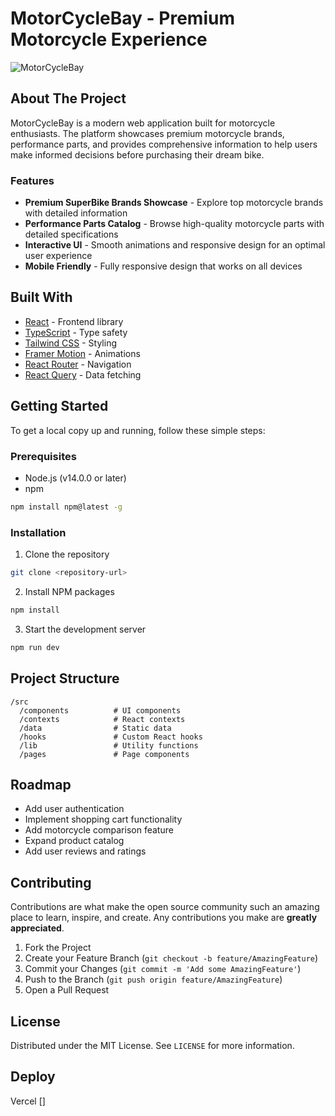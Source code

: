 
# MotorCycleBay - Premium Motorcycle Experience

![MotorCycleBay](https://images.unsplash.com/photo-1558981806-ec527fa84c39?ixlib=rb-4.0.3&ixid=MnwxMjA3fDB8MHxwaG90by1wYWdlfHx8fGVufDB8fHx8&auto=format&fit=crop&w=1770&q=80)

## About The Project

MotorCycleBay is a modern web application built for motorcycle enthusiasts. The platform showcases premium motorcycle brands, performance parts, and provides comprehensive information to help users make informed decisions before purchasing their dream bike.

### Features

- **Premium SuperBike Brands Showcase** - Explore top motorcycle brands with detailed information
- **Performance Parts Catalog** - Browse high-quality motorcycle parts with detailed specifications
- **Interactive UI** - Smooth animations and responsive design for an optimal user experience
- **Mobile Friendly** - Fully responsive design that works on all devices

## Built With

- [React](https://reactjs.org/) - Frontend library
- [TypeScript](https://www.typescriptlang.org/) - Type safety
- [Tailwind CSS](https://tailwindcss.com/) - Styling
- [Framer Motion](https://www.framer.com/motion/) - Animations
- [React Router](https://reactrouter.com/) - Navigation
- [React Query](https://tanstack.com/query/latest) - Data fetching

## Getting Started

To get a local copy up and running, follow these simple steps:

### Prerequisites

- Node.js (v14.0.0 or later)
- npm
```bash
npm install npm@latest -g
```

### Installation

1. Clone the repository
```sh
git clone <repository-url>
```

2. Install NPM packages
```sh
npm install
```

3. Start the development server
```sh
npm run dev
```

## Project Structure

```
/src
  /components          # UI components
  /contexts            # React contexts
  /data                # Static data
  /hooks               # Custom React hooks
  /lib                 # Utility functions
  /pages               # Page components
```

## Roadmap

- Add user authentication
- Implement shopping cart functionality
- Add motorcycle comparison feature
- Expand product catalog
- Add user reviews and ratings

## Contributing

Contributions are what make the open source community such an amazing place to learn, inspire, and create. Any contributions you make are **greatly appreciated**.

1. Fork the Project
2. Create your Feature Branch (`git checkout -b feature/AmazingFeature`)
3. Commit your Changes (`git commit -m 'Add some AmazingFeature'`)
4. Push to the Branch (`git push origin feature/AmazingFeature`)
5. Open a Pull Request

## License

Distributed under the MIT License. See `LICENSE` for more information.

## Deploy

Vercel []